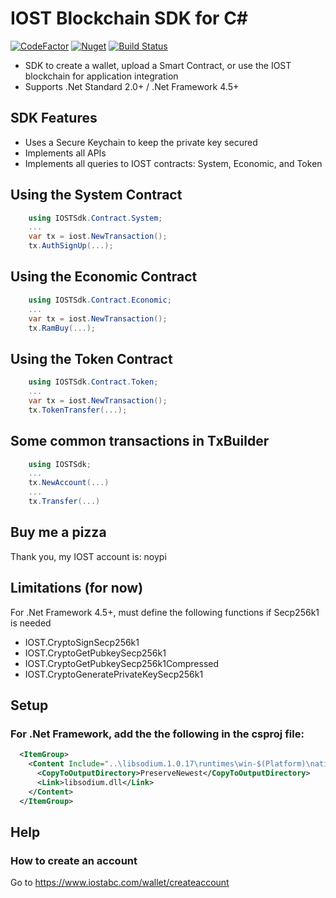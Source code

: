 # IOST Blockchain SDK for C# 
[![CodeFactor](https://www.codefactor.io/repository/github/noypi/iost.cs/badge)](https://www.codefactor.io/repository/github/noypi/iost.cs)
[![Nuget](https://img.shields.io/nuget/v/IOST.svg)](http://www.nuget.org/packages/IOST/)
[![Build Status](https://dev.azure.com/adrianmigraso0686/iost.cs/_apis/build/status/noypi.iost.cs?branchName=master)](https://dev.azure.com/adrianmigraso0686/iost.cs/_build/latest?definitionId=1&branchName=master)
- SDK to create a wallet, upload a Smart Contract, or use the IOST blockchain for application integration
- Supports .Net Standard 2.0+ / .Net Framework 4.5+ 

## SDK Features
- Uses a Secure Keychain to keep the private key secured
- Implements all APIs
- Implements all queries to IOST contracts: System, Economic, and Token

## Using the System Contract

```C#
    using IOSTSdk.Contract.System;
    ...
    var tx = iost.NewTransaction();
    tx.AuthSignUp(...);
```

## Using the Economic Contract

```C#
    using IOSTSdk.Contract.Economic;
    ...
    var tx = iost.NewTransaction();
    tx.RamBuy(...);
```

## Using the Token Contract

```C#
    using IOSTSdk.Contract.Token;
    ...
    var tx = iost.NewTransaction();
    tx.TokenTransfer(...);
```

## Some common transactions in TxBuilder

```C#
    using IOSTSdk;
    ...
    tx.NewAccount(...)
    ...
    tx.Transfer(...)
```

## Buy me a pizza
Thank you, my IOST account is: noypi

## Limitations (for now)
For .Net Framework 4.5+, must define the following functions if Secp256k1 is needed
- IOST.CryptoSignSecp256k1
- IOST.CryptoGetPubkeySecp256k1
- IOST.CryptoGetPubkeySecp256k1Compressed
- IOST.CryptoGeneratePrivateKeySecp256k1

## Setup
### For .Net Framework, add the the following in the csproj file:
```xml
  <ItemGroup>
    <Content Include="..\libsodium.1.0.17\runtimes\win-$(Platform)\native\*">
      <CopyToOutputDirectory>PreserveNewest</CopyToOutputDirectory>
      <Link>libsodium.dll</Link>
    </Content>
  </ItemGroup>
```

## Help
### How to create an account
Go to https://www.iostabc.com/wallet/createaccount 

